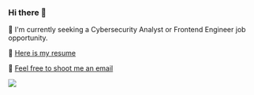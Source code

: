 ### Hi there 👋

🌱 I'm currently seeking a Cybersecurity Analyst or Frontend Engineer job opportunity.

:pushpin: [Here is my resume](https://github.com/ReformedCola/resume-builder/blob/master/resume/JasonHe_SOC.pdf)

:email: [Feel free to shoot me an email](mailto:zhiyuanfw@gmail.com)

<!-- ![Top Langs](https://github-readme-stats.vercel.app/api/top-langs/?username=ReformedCola&layout=compact) -->

<img src="https://github-readme-stats.vercel.app/api?username=ReformedCola&show_icons=true&text_color=24292e&bg_color=ffffff&hide_title=true&count_private=true&hide=issues,contribs&include_all_commits=true" />
<!--
**ReformedCola/ReformedCola** is a ✨ _special_ ✨ repository because its `README.md` (this file) appears on your GitHub profile.

Here are some ideas to get you started:

- 🔭 I’m currently working on ...
- 🌱 I’m currently learning ...
- 👯 I’m looking to collaborate on ...
- 🤔 I’m looking for help with ...
- 💬 Ask me about ...
- 📫 How to reach me: ...
- 😄 Pronouns: ...
- ⚡ Fun fact: ...
-->
